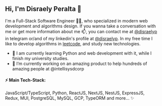 ## Hi, I'm Disraely Peralta 👋

I'm a Full-Stack Software Engineer 👨‍💻, who specialized in modern web development and algorithms design. If you wanna take a conversation with me or get more information about me 📫, you can contact me at [@disraelyp](https://t.me/disraelyp) in telegram or/and of my linkedin's profile at [@disraelyp](https://www.linkedin.com/in/disraelyp/). In my free time I like to develop algorithms in [leetcode](https://leetcode.com/), and study new technologies.

- 🌱 I am currently learning Python and web development with it, while I finish my university studies.
- 🔭 I’m currently working on an amazing product to help hundreds of amazing people at @intellisysdcorp


#### ⚡ Main Tech-Stack:

JavaScript/TypeScript, Python, ReactJS, NextJS, NestJS, ExpressJS, Redux, MUI, PostgreSQL, MySQL, GCP, TypeORM and more... ✨

<!--
**disraelyp/disraelyp** is a ✨ _special_ ✨ repository because its `README.md` (this file) appears on your GitHub profile.

Here are some ideas to get you started:

- 🔭 I’m currently working on ...
- 🌱 I’m currently learning ...
- 👯 I’m looking to collaborate on ...
- 🤔 I’m looking for help with ...
- 💬 Ask me about ...
- 📫 How to reach me: ...
- 😄 Pronouns: ...
- ⚡ Fun fact: ...
-->
